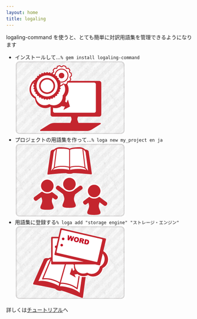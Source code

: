 ```yaml
---
layout: home
title: logaling
---
```


<div id="homeHowTo">
<p>logaling-command を使うと、とても簡単に対訳用語集を管理できるようになります</p>
</div>
<ul id="step">
<li>インストールして...<code>% gem install logaling-command</code><img alt="インストール" src="/images/homeStep01.png" width="300" height="200"></li>
<li>プロジェクトの用語集を作って...<code>% loga new my_project en ja</code><img alt="用語集作成" src="/images/homeStep02.png" width="300" height="200"></li>
<li>用語集に登録する<code>% loga add "storage engine" "ストレージ・エンジン"</code><img alt="登録" src="/images/homeStep03.png" width="300" height="200"></li>
</ul>

詳しくは[チュートリアル](/tutorial.html)へ
